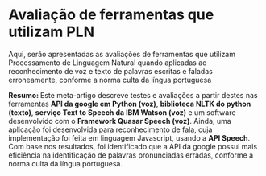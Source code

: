 # Avaliação de ferramentas que utilizam PLN
Aqui, serão apresentadas as avaliações de ferramentas que utilizam Processamento de Linguagem Natural quando aplicadas 
ao reconhecimento de voz e texto de palavras escritas e faladas erroneamente, conforme a norma culta da língua portuguesa

<b>Resumo: </b>Este meta-artigo descreve testes e avaliações a partir destes nas
ferramentas <b>API da google em Python (voz)</b>, <b>biblioteca NLTK do python
(texto)</b>, <b>serviço Text to Speech da IBM Watson (voz)</b> e um software
desenvolvido com o <b>Framework Quasar Speech (voz)</b>. Ainda, uma aplicação
foi desenvolvida para reconhecimento de fala, cuja implementação foi feita em
linguagem Javascript, usando a <b>API Speech</b>. Com base nos resultados, foi
identificado que a API da google possui mais eficiência na identificação de
palavras pronunciadas erradas, conforme a norma culta da língua
portuguesa.



